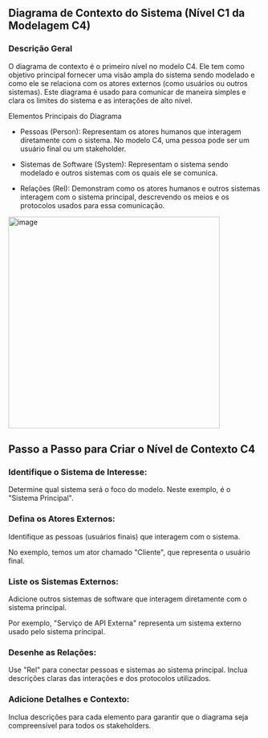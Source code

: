 
## Diagrama de Contexto do Sistema (Nível C1 da Modelagem C4)

### Descrição Geral

O diagrama de contexto é o primeiro nível no modelo C4. Ele tem como objetivo principal fornecer uma visão ampla do sistema sendo modelado e como ele se relaciona com os atores externos (como usuários ou outros sistemas). Este diagrama é usado para comunicar de maneira simples e clara os limites do sistema e as interações de alto nível.

Elementos Principais do Diagrama

* Pessoas (Person): Representam os atores humanos que interagem diretamente com o sistema. No modelo C4, uma pessoa pode ser um usuário final ou um stakeholder.

* Sistemas de Software (System): Representam o sistema sendo modelado e outros sistemas com os quais ele se comunica.

* Relações (Rel): Demonstram como os atores humanos e outros sistemas interagem com o sistema principal, descrevendo os meios e os protocolos usados para essa comunicação.

<img width="421" alt="image" src="https://github.com/user-attachments/assets/e74fb534-0912-458c-9e16-ae0915155adb" />


## Passo a Passo para Criar o Nível de Contexto C4

### Identifique o Sistema de Interesse:

Determine qual sistema será o foco do modelo. Neste exemplo, é o "Sistema Principal".

### Defina os Atores Externos:

Identifique as pessoas (usuários finais) que interagem com o sistema.

No exemplo, temos um ator chamado "Cliente", que representa o usuário final.

### Liste os Sistemas Externos:

Adicione outros sistemas de software que interagem diretamente com o sistema principal.

Por exemplo, "Serviço de API Externa" representa um sistema externo usado pelo sistema principal.

### Desenhe as Relações:

Use "Rel" para conectar pessoas e sistemas ao sistema principal. Inclua descrições claras das interações e dos protocolos utilizados.

### Adicione Detalhes e Contexto:

Inclua descrições para cada elemento para garantir que o diagrama seja compreensível para todos os stakeholders.
